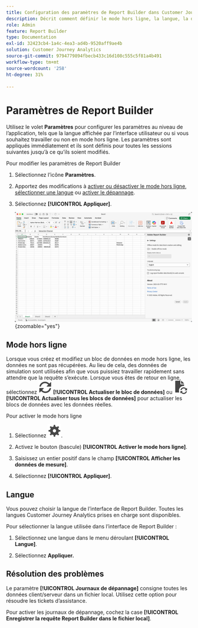 ```yaml
---
title: Configuration des paramètres de Report Builder dans Customer Journey Analytics
description: Décrit comment définir le mode hors ligne, la langue, la date et les paramètres de dépannage.
role: Admin
feature: Report Builder
type: Documentation
exl-id: 32423cb4-1a4c-4ea3-ad4b-9520aff9ae4b
solution: Customer Journey Analytics
source-git-commit: 9794779894fbecb433c16d108c555c5f81a4b491
workflow-type: tm+mt
source-wordcount: '258'
ht-degree: 31%

---
```


# Paramètres de Report Builder

Utilisez le volet **Paramètres** pour configurer les paramètres au niveau de l’application, tels que la langue affichée par l’interface utilisateur ou si vous souhaitez travailler ou non en mode hors ligne. Les paramètres sont appliqués immédiatement et ils sont définis pour toutes les sessions suivantes jusqu’à ce qu’ils soient modifiés.

Pour modifier les paramètres de Report Builder

1. Sélectionnez l’icône **Paramètres**.

1. Apportez des modifications à [activer ou désactiver le mode hors ligne](#off-line-mode), [sélectionner une langue](#language) ou [activer le dépannage](#troubleshooting).

1. Sélectionnez **[!UICONTROL Appliquer]**.

   ![Volet de période Report Builder affichant le bouton Annuler et appliquer.](./assets/report-builder-settings.png){zoomable="yes"}

## Mode hors ligne

Lorsque vous créez et modifiez un bloc de données en mode hors ligne, les données ne sont pas récupérées. Au lieu de cela, des données de simulation sont utilisées afin que vous puissiez travailler rapidement sans attendre que la requête s’exécute. Lorsque vous êtes de retour en ligne, sélectionnez ![Actualiser](/help/assets/icons/Refresh.svg) **[!UICONTROL Actualiser le bloc de données]** ou ![DocumentRefresh](/help/assets/icons/DocumentRefresh.svg) **[!UICONTROL Actualiser tous les blocs de données]** pour actualiser les blocs de données avec les données réelles.

Pour activer le mode hors ligne

1. Sélectionnez ![Paramètre](/help/assets/icons/Setting.svg).

1. Activez le bouton (bascule) **[!UICONTROL Activer le mode hors ligne]**.

1. Saisissez un entier positif dans le champ **[!UICONTROL Afficher les données de mesure]**.

1. Sélectionnez **[!UICONTROL Appliquer]**.


## Langue

Vous pouvez choisir la langue de l’interface de Report Builder. Toutes les langues Customer Journey Analytics prises en charge sont disponibles.

Pour sélectionner la langue utilisée dans l’interface de Report Builder :

1. Sélectionnez une langue dans le menu déroulant **[!UICONTROL Langue]**.

1. Sélectionnez **Appliquer.**

## Résolution des problèmes

Le paramètre **[!UICONTROL Journaux de dépannage]** consigne toutes les données client/serveur dans un fichier local. Utilisez cette option pour résoudre les tickets d’assistance.

Pour activer les journaux de dépannage, cochez la case **[!UICONTROL Enregistrer la requête Report Builder dans le fichier local]**.
